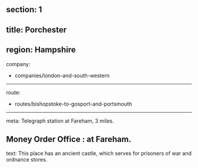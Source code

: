﻿section: 1
----
title: Porchester
----
region: Hampshire
----
company:
- companies/london-and-south-western
----
route:
- routes/bishopstoke-to-gosport-and-portsmouth
----
meta: Telegraph station at Fareham, 3 miles.

Money Order Office
: at Fareham.
----
text: This place has an ancient castle, which serves for prisoners of war and ordnance stores.